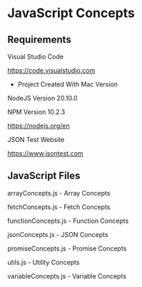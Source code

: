 
JavaScript Concepts
==========================================================================



Requirements
--------------------------------------------------------------------------

Visual Studio Code

https://code.visualstudio.com
* Project Created With Mac Version 

NodeJS Version 20.10.0

NPM Version 10.2.3

https://nodejs.org/en


JSON Test Website

https://www.jsontest.com


JavaScript Files
--------------------------------------------------------------------------

arrayConcepts.js    - Array Concepts

fetchConcepts.js    - Fetch Concepts

functionConcepts.js - Function Concepts

jsonConcepts.js     - JSON Concepts

promiseConcepts.js  - Promise Concepts

utils.js            - Utility Concepts

variableConcepts.js - Variable Concepts
